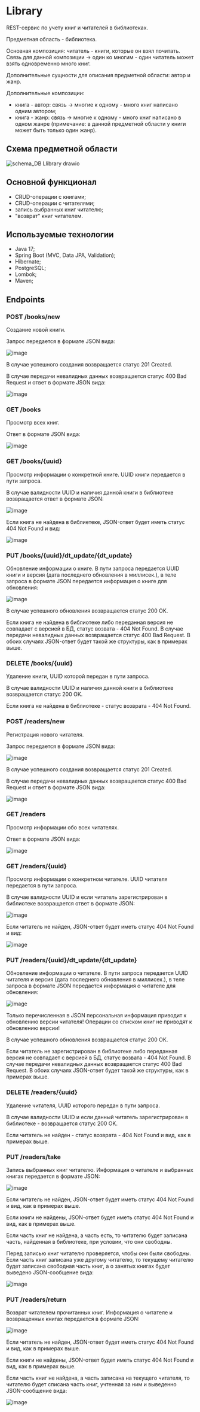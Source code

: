 # Library
REST-сервис по учету книг и читателей в библиотеках. 

Предметная область - библиотека. 

Основная композиция: читатель - книги, которые он взял почитать. Связь для данной композиции -> один ко многим - один читатель может взять одновременно много книг.

Дополнительные сущности для описания предметной области: автор и жанр. 

Дополнительные композиции: 
 - книга - автор: связь -> многие к одному - много книг написано одним автором;
 - книга - жанр: связь -> многие к одному - много книг написано в одном жанре (примечание: в данной предметной области у книги может быть только один жанр).
 
 ## Схема предметной области
 ![schema_DB _Llibrary_ drawio](https://github.com/YuliyaRR/Library/assets/110600085/6a140b11-a8ed-4032-ba42-e0f850de9713)

 ## Основной функционал
  - CRUD-операции с книгами;
  - CRUD-операции с читателями;
  - запись выбранных книг читателю;
  - "возврат" книг читателем.

## Используемые технологии
 - Java 17;
 - Spring Boot (MVC, Data JPA, Validation);
 - Hibernate;
 - PostgreSQL;
 - Lombok;
 - Maven;
 
## Endpoints
### POST /books/new
Создание новой книги. 

Запрос передается в формате JSON вида:

![image](https://github.com/YuliyaRR/Library/assets/110600085/edc8fd32-9499-4b4a-b2ff-bc6782353ce2)

В случае успешного создания возвращается статус 201 Created.

В случае передачи невалидных данных возвращается статус 400 Bad Request и ответ в формате JSON вида:

![image](https://github.com/YuliyaRR/Library/assets/110600085/18f736ba-d0e4-4a44-8f0f-1ea043d87162)

### GET /books
Просмотр всех книг.

Ответ в формате JSON вида:

![image](https://github.com/YuliyaRR/Library/assets/110600085/65a2bc10-f1e0-49d0-a036-45f3d4c77eb0)

### GET /books/{uuid}
Просмотр информации о конкретной книге. UUID книги передается в пути запроса.

В случае валидности UUID и наличия данной книги в библиотеке возвращается ответ в формате JSON:

![image](https://github.com/YuliyaRR/Library/assets/110600085/dd8583cc-7037-4d85-991c-be037e539e74)

Если книга не найдена в библиетеке, JSON-ответ будет иметь статус 404 Not Found и вид:

![image](https://github.com/YuliyaRR/Library/assets/110600085/aa2cc956-a5b6-4c02-926c-2b607db12ed3)

### PUT /books/{uuid}/dt_update/{dt_update}
Обновление информации о книге. В пути запроса передается UUID книги и версия (дата последнего обновления в миллисек.), в теле запроса в формате JSON передается информация о книге для обновления:

![image](https://github.com/YuliyaRR/Library/assets/110600085/fcc57b42-eb5b-45f1-bae3-ac92e6a8e862)

В случае успешного обновления возвращается статус 200 OK.

Если книга не найдена в библиотеке либо переданная версия не совпадает с версией в БД, статус возвата - 404 Not Found. В случае передачи невалидных данных возвращается статус 400 Bad Request. В обоих случаях JSON-ответ будет такой же структуры, как в примерах выше.

### DELETE /books/{uuid}
Удаление книги, UUID которой передан в пути запроса.

В случае валидности UUID и наличия данной книги в библиотеке возвращается статус 200 OK.

Если книга не найдена в библиотеке - статус возврата - 404 Not Found.

### POST /readers/new

Регистрация нового читателя. 

Запрос передается в формате JSON вида:

![image](https://github.com/YuliyaRR/Library/assets/110600085/55f7b79a-8d01-4cd0-a5e5-a1e008d0d523)

В случае успешного создания возвращается статус 201 Created.

В случае передачи невалидных данных возвращается статус 400 Bad Request и ответ в формате JSON вида:

![image](https://github.com/YuliyaRR/Library/assets/110600085/5667b804-072b-41ae-ae5d-a3e102364a81)

### GET /readers
Просмотр информации обо всех читателях.

Ответ в формате JSON вида:

![image](https://github.com/YuliyaRR/Library/assets/110600085/3a4fb10f-3fd5-457b-9003-2844f45494ce)

### GET /readers/{uuid}
Просмотр информации о конкретном читателе. UUID читателя передается в пути запроса.

В случае валидности UUID и если читатель зарегистрирован в библиотеке возвращается ответ в формате JSON:

![image](https://github.com/YuliyaRR/Library/assets/110600085/f700290e-47bc-48e7-916e-686c66c76f24)

Если читатель не найден, JSON-ответ будет иметь статус 404 Not Found и вид:

![image](https://github.com/YuliyaRR/Library/assets/110600085/2e007b32-6ae6-4563-8a84-814b47a73c82)

### PUT /readers/{uuid}/dt_update/{dt_update}
Обновление информации о читателе. В пути запроса передается UUID читателя и версия (дата последнего обновления в миллисек.), в теле запроса в формате JSON передается информация о читателе для обновления:

![image](https://github.com/YuliyaRR/Library/assets/110600085/2c41f83e-5a3f-45b3-bbad-b33ae3aedabb)

Только перечисленная в JSON персональная информация приводит к обновлению версии читателя! Операции со списком книг не приводят к обновлению версии!

В случае успешного обновления возвращается статус 200 OK.

Если читатель не зарегистрирован в библиотеке либо переданная версия не совпадает с версией в БД, статус возвата - 404 Not Found. В случае передачи невалидных данных возвращается статус 400 Bad Request. В обоих случаях JSON-ответ будет такой же структуры, как в примерах выше.

### DELETE /readers/{uuid}
Удаление читателя, UUID которого передан в пути запроса.

В случае валидности UUID и если данный читатель зарегистрирован в библиотеке - возвращается статус 200 OK.

Если читатель не найден - статус возврата - 404 Not Found и вид, как в примерах выше.

### PUT /readers/take
Запись выбранных книг читателю. Информация о читателе и выбранных книгах передается в формате JSON:

![image](https://github.com/YuliyaRR/Library/assets/110600085/96e0d959-7476-47c5-a2f7-1c2d48a4fd7f)

Если читатель не найден, JSON-ответ будет иметь статус 404 Not Found и вид, как в примерах выше.

Если книги не найдены, JSON-ответ будет иметь статус 404 Not Found и вид, как в примерах выше. 

Если часть книг не найдена, а часть есть, то читателю будет записана часть, найденная в библиотеке, при условии, что они свободны. 

Перед записью книг читателю проверяется, чтобы они были свободны. Если часть книг записана уже другому читателю, то текущему читателю будет записана свободная часть книг, а о занятых книгах будет выведено JSON-сообщение вида: 

![image](https://github.com/YuliyaRR/Library/assets/110600085/bdd88caa-5a91-4ac4-8a66-83c0a570445d)

### PUT /readers/return
Возврат читателем прочитанных книг. Информация о читателе и возвращенных книгах передается в формате JSON:

![image](https://github.com/YuliyaRR/Library/assets/110600085/b8c642b5-1b5f-41d3-94b6-c550de080fd1)

Если читатель не найден, JSON-ответ будет иметь статус 404 Not Found и вид, как в примерах выше.

Если книги не найдены, JSON-ответ будет иметь статус 404 Not Found и вид, как в примерах выше.

Если часть книг не найдена, а часть записана на текущего читателя, то читателю будет списана часть книг, учтенная за ним и выведенно JSON-сообщение вида:

![image](https://github.com/YuliyaRR/Library/assets/110600085/56ffdae2-07e1-49bf-a017-1c1badc4c004)



